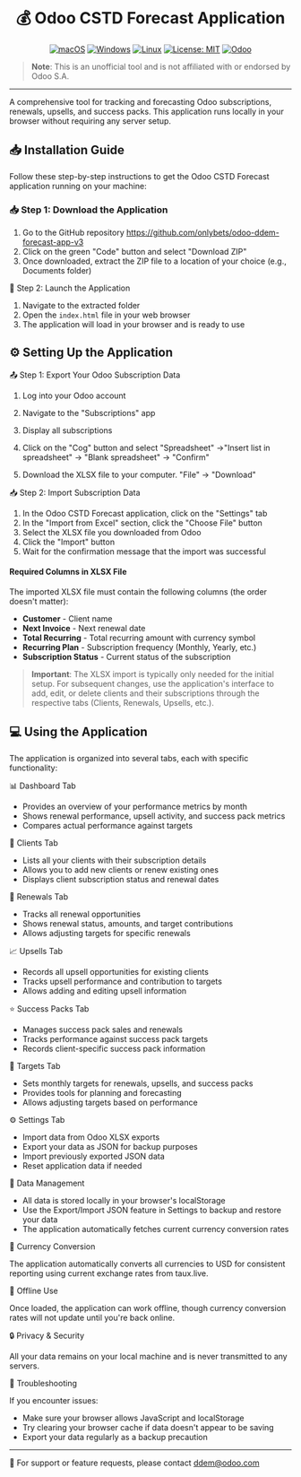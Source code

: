 <div align="center">

# 💰 Odoo CSTD Forecast Application

[![macOS](https://img.shields.io/badge/macOS-compatible-brightgreen?logo=apple&logoColor=white)](https://www.apple.com/macos/)
[![Windows](https://img.shields.io/badge/Windows-compatible-brightgreen?logo=windows&logoColor=white)](https://www.microsoft.com/windows/)
[![Linux](https://img.shields.io/badge/Linux-compatible-brightgreen?logo=linux&logoColor=white)](https://www.linux.org/)
[![License: MIT](https://img.shields.io/badge/License-MIT-yellow.svg)](https://opensource.org/licenses/MIT)
[![Odoo](https://img.shields.io/badge/Powered_by-Odoo-875A7B?logo=odoo&logoColor=white)](https://www.odoo.com)

</div>

> **Note**: This is an unofficial tool and is not affiliated with or endorsed by Odoo S.A.

---


A comprehensive tool for tracking and forecasting Odoo subscriptions, renewals, upsells, and success packs. This application runs locally in your browser without requiring any server setup.

## 📥 Installation Guide

Follow these step-by-step instructions to get the Odoo CSTD Forecast application running on your machine:

### 📥 Step 1: Download the Application

1. Go to the GitHub repository https://github.com/onlybets/odoo-ddem-forecast-app-v3
2. Click on the green "Code" button and select "Download ZIP"
3. Once downloaded, extract the ZIP file to a location of your choice (e.g., Documents folder)

🚀 Step 2: Launch the Application

1. Navigate to the extracted folder
2. Open the `index.html` file in your web browser
3. The application will load in your browser and is ready to use

## ⚙️ Setting Up the Application

📤 Step 1: Export Your Odoo Subscription Data

1. Log into your Odoo account
2. Navigate to the "Subscriptions" app
3. Display all subscriptions

4. Click on the "Cog" button and select "Spreadsheet" ->"Insert list in spreadsheet" -> "Blank spreadsheet" -> "Confirm"
5. Download the XLSX file to your computer. "File" -> "Download"

📥 Step 2: Import Subscription Data

1. In the Odoo CSTD Forecast application, click on the "Settings" tab
2. In the "Import from Excel" section, click the "Choose File" button
3. Select the XLSX file you downloaded from Odoo
4. Click the "Import" button
5. Wait for the confirmation message that the import was successful

#### Required Columns in XLSX File

The imported XLSX file must contain the following columns (the order doesn't matter):

- **Customer** - Client name
- **Next Invoice** - Next renewal date
- **Total Recurring** - Total recurring amount with currency symbol
- **Recurring Plan** - Subscription frequency (Monthly, Yearly, etc.)
- **Subscription Status** - Current status of the subscription

> **Important**: The XLSX import is typically only needed for the initial setup. For subsequent changes, use the application's interface to add, edit, or delete clients and their subscriptions through the respective tabs (Clients, Renewals, Upsells, etc.).

## 💻 Using the Application

The application is organized into several tabs, each with specific functionality:

📊 Dashboard Tab

- Provides an overview of your performance metrics by month
- Shows renewal performance, upsell activity, and success pack metrics
- Compares actual performance against targets

👥 Clients Tab

- Lists all your clients with their subscription details
- Allows you to add new clients or renew existing ones
- Displays client subscription status and renewal dates

🔄 Renewals Tab

- Tracks all renewal opportunities
- Shows renewal status, amounts, and target contributions
- Allows adjusting targets for specific renewals

📈 Upsells Tab

- Records all upsell opportunities for existing clients
- Tracks upsell performance and contribution to targets
- Allows adding and editing upsell information

⭐️ Success Packs Tab

- Manages success pack sales and renewals
- Tracks performance against success pack targets
- Records client-specific success pack information

🎯 Targets Tab

- Sets monthly targets for renewals, upsells, and success packs
- Provides tools for planning and forecasting
- Allows adjusting targets based on performance

⚙️ Settings Tab

- Import data from Odoo XLSX exports
- Export your data as JSON for backup purposes
- Import previously exported JSON data
- Reset application data if needed

💾 Data Management

- All data is stored locally in your browser's localStorage
- Use the Export/Import JSON feature in Settings to backup and restore your data
- The application automatically fetches current currency conversion rates

💱 Currency Conversion

The application automatically converts all currencies to USD for consistent reporting using current exchange rates from taux.live.

📴 Offline Use

Once loaded, the application can work offline, though currency conversion rates will not update until you're back online.

🔒 Privacy & Security

All your data remains on your local machine and is never transmitted to any servers.

🔧 Troubleshooting

If you encounter issues:
- Make sure your browser allows JavaScript and localStorage
- Try clearing your browser cache if data doesn't appear to be saving
- Export your data regularly as a backup precaution

---

📧 For support or feature requests, please contact ddem@odoo.com

